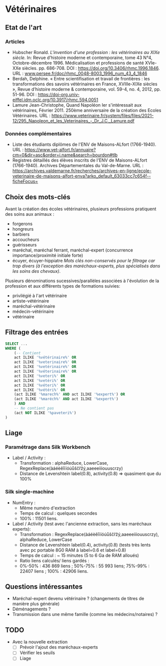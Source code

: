# Vétérinaires

## Etat de l'art
### Articles
* Hubscher Ronald. <i>L'invention d'une profession : les vétérinaires au XIXe siècle.</i> In: Revue d’histoire moderne et contemporaine, tome 43 N°4, Octobre-décembre 1996. Médicalisation et professions de santé XVIe-XXe siècles. pp. 686-708. DOI : https://doi.org/10.3406/rhmc.1996.1846. URL : www.persee.fr/doc/rhmc_0048-8003_1996_num_43_4_1846
* Berdah, Delphine. « Entre scientifisation et travail de frontières : les transformations des savoirs vétérinaires en France, XVIIIe-XIXe siècles », Revue d’histoire moderne & contemporaine, vol. 59-4, no. 4, 2012, pp. 51-96. DOI : https://doi-org.univ-eiffel.idm.oclc.org/10.3917/rhmc.594.0051
* Lamure Jean-Christophe, Quand Napoléon Ier s'intéressait aux vétérinaires, Février 2011. 250ème anniversaire de la création des Ecoles Vétérinaires. URL : https://www.veterinaire.fr/system/files/files/2021-12/295_Napoleon_et_les_Veterinaires_-_Dr_J.C._Lamure.pdf

### Données complémentaires
* Liste des étudiants diplômes de l'ENV de Maisons-ALfort (1766-1940). URL : https://www.vet-alfort.fr/annuaire?cm=0&dir=asc&order=i.name&search=bourdon#tlb
* Registres détaillés des élèves inscrits de l'ENV de Maisons-ALfort (1766-1940). Archives Départementales du Val-de-Marne. URL : https://archives.valdemarne.fr/recherches/archives-en-ligne/ecole-veterinaire-de-maisons-alfort-enva?arko_default_63033cc7c654f--ficheFocus=

## Choix des mots-clés
Avant la création des écoles vétérinaires, plusieurs professions pratiquent des soins aux animaux : 
- forgerons
- hongreurs
- barbiers
- accoucheurs
- guérisseurs
- maréchal, maréchal ferrant, maréchal-expert (concurrence importance/proximité initiale forte)
- écuyer, écuyer-hippiatre
<i>Mots clés non-conservés pour le filtrage car trop divers (à l'exception des maréchaux-experts, plus spécialisés dans les soins des chevaux)</i>.

Plusieurs dénominations sucessives/parallèles associées à l'évolution de la profession et aux différents types de formations suivies:
- privilégié à l'art vétérinaire
- artiste-vétérinaire
- maréchal-vétérinaire
- médecin-vétérinaire
- vétérinaire

## Filtrage des entrées

```sql
SELECT ...
WHERE (
    (-- Contient
    act ILIKE '%vétérinaire%' OR
    act ILIKE '%veterinaire%' OR
    act ILIKE '%vetérinaire%' OR
    act ILIKE '%véterinaire%' OR
    act ILIKE '%veteri%' OR
    act ILIKE '%vetéri%' OR
    act ILIKE '%véteri%' OR
    act ILIKE '%vétéri%' OR
    (act ILIKE '%marech%' AND act ILIKE '%expert%') OR
    (act ILIKE '%maréch%' AND act ILIKE '%expert%')
    ) AND 
    -- Ne contient pas
    (act NOT ILIKE '%paveteri%')
)
```

## Liage
### Paramétrage dans Silk Workbench
- Label / Activity : 
    - Transformation : alphaReduce, LowerCase, RegexReplace(àáéèěîïíóúůščřžý,aaeeeiiiouuscrzy)
    - Distance de Levenshtein label(0.8), activity(0.8) => quasiment que du 100%

### Silk single-machine
- NumEntry : 
    - Même numéro d'extraction
    - Temps de calcul : quelques secondes
    - 100% : 11501 liens.
- Label / Activity (test avec l'ancienne extraction, sans les maréchaux experts): 
    - Transformation : RegexReplace(àáéèěîïíóúůščřžý,aaeeeiiiouuscrzy), alphaReduce, LowerCase
    - Distance de Levenshtein label(0.4), activity(0.8)   (tests très lents avec pc portable 8G0 RAM à label=0.6 et label=0.8)
    - Temps de calcul : ~ 15 minutes (5 to 6 Ga de RAM alloués)
    - Ratio liens calculés/ liens gardés : 
    - 0%-50% : 436 869 liens ; 50%-75% : 55 993 liens; 75%-99% : 22407 liens ; 100% : 42906 liens.

## Questions intéressantes
- Maréchal-expert devenu vétérinaire ? (changements de titres de manière plus générale)
- Déménagements ?
- Transmission dans une même famille (comme les médecins/notaires) ?

## TODO
- Avec la nouvelle extraction
    - [ ] Prévoir l'ajout des maréchaux-experts
    - [ ] Vérifier les seuils 
    - [ ] Liage